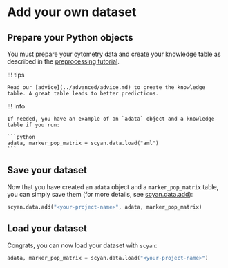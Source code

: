 # Add your own dataset

## Prepare your Python objects

You must prepare your cytometry data and create your knowledge table as described in the [preprocessing tutorial](../tutorials/preprocessing.ipynb).

!!! tips

    Read our [advice](../advanced/advice.md) to create the knowledge table. A great table leads to better predictions.

!!! info

    If needed, you have an example of an `adata` object and a knowledge-table if you run:

    ```python
    adata, marker_pop_matrix = scyan.data.load("aml")
    ```

## Save your dataset

Now that you have created an `adata` object and a `marker_pop_matrix` table, you can simply save them (for more details, see [scyan.data.add](../api/add.md)):

```python
scyan.data.add("<your-project-name>", adata, marker_pop_matrix)
```

## Load your dataset

Congrats, you can now load your dataset with `scyan`:

```python
adata, marker_pop_matrix = scyan.data.load("<your-project-name>")
```
